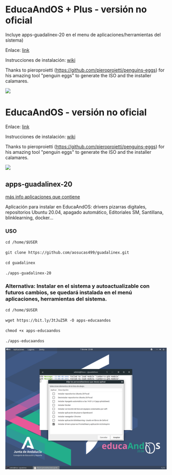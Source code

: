 # EducaAndOS + Plus - versión no oficial
Incluye apps-guadalinex-20 en el menu de aplicaciones/herramientas del sistema)

Enlace: [link](http://bit.ly/3vXx7ZE)

Instrucciones de instalación: [wiki](https://github.com/aosucas499/guadalinex/wiki/Instalación)

Thanks to pieroproietti (https://github.com/pieroproietti/penguins-eggs) for his amazing tool "penguin eggs" to generate the ISO and the installer calamares.

![](https://github.com/aosucas499/guadalinex/blob/main/imágenes/VirtualBox_guadalinex%2020.png)

# EducaAndOS - versión no oficial 

Enlace: [link](https://bit.ly/2WZXspB)

Instrucciones de instalación: [wiki](https://github.com/aosucas499/guadalinex/wiki/Instalación)

Thanks to pieroproietti (https://github.com/pieroproietti/penguins-eggs) for his amazing tool "penguin eggs" to generate the ISO and the installer calamares.

![](https://github.com/aosucas499/guadalinex/blob/main/im%C3%A1genes/educaandos_install.png)

## apps-guadalinex-20
[más info aplicaciones que contiene](https://github.com/aosucas499/guadalinex/wiki/Apps-guadalinex20)

Aplicación para instalar en EducaAndOS: drivers pizarras digitales, repositorios Ubuntu 20.04, apagado automático, Editoriales SM, Santillana, blinklearning, docker...

  ### USO

    cd /home/$USER 

    git clone https://github.com/aosucas499/guadalinex.git

    cd guadalinex

    ./apps-guadalinex-20
    
 ### Alternativa: Instalar en el sistema y autoactualizable con futuros cambios, se quedará instalada en el menú aplicaciones, herramientas del sistema.
 
    cd /home/$USER
    
    wget https://bit.ly/3tJuZ5R -O apps-educaandos
    
    chmod +x apps-educaandos
    
    ./apps-educaandos

![](https://github.com/aosucas499/guadalinex/blob/main/promethean/imagenes/VirtualBox_guadalinex%2020.png)
